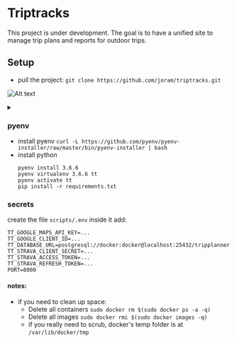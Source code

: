 # Triptracks
This project is under development. The goal is to have a unified site to manage trip plans and reports for outdoor trips.

## Setup
- pull the project: `git clone https://github.com/joram/triptracks.git`

![Alt text](https://g.gravizo.com/source/triptracks_tldr?https%3A%2F%2Fraw.githubusercontent.com%2Fjoram%2Ftriptracks%2Fmaster%2FREADME.md)
<details> 
<summary></summary>
triptracks_tldr
  digraph G {
    React Client [shape=box];
    React Client -> GraphQL Lambda;
    GraphQL Lambda -> Django Models;
    GraphQL Lambda -> Geohash S3 Routes Store;
  }
triptracks_tldr
</details>

### pyenv
- install pyenv `curl -L https://github.com/pyenv/pyenv-installer/raw/master/bin/pyenv-installer | bash`
- install python
    ```
    pyenv install 3.6.6
    pyenv virtualenv 3.6.6 tt
    pyenv activate tt
    pip install -r requirements.txt
    ```

### secrets
create the file `scripts/.env`
inside it add:
```
TT_GOOGLE_MAPS_API_KEY=...
TT_GOOGLE_CLIENT_ID=...
TT_DATABASE_URL=postgresql://docker:docker@localhost:25432/tripplanner
TT_STRAVA_CLIENT_SECRET=...
TT_STRAVA_ACCESS_TOKEN=...
TT_STRAVA_REFRESH_TOKEN=...
PORT=8000
```

#### notes:
- if you need to clean up space:
  - Delete all containers `sudo docker rm $(sudo docker ps -a -q)`
  - Delete all images `sudo docker rmi $(sudo docker images -q)`
  - if you really need to scrub, docker's temp folder is at `/var/lib/docker/tmp`
